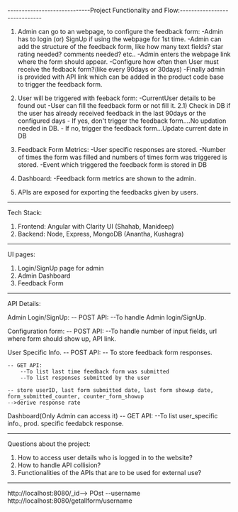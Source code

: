 -----------------------------Project Functionality and Flow:-----------------------------

1) Admin can go to an webpage, to configure the feedback form:
    -Admin has to login (or) SignUp if using the webpage for 1st time.
    -Admin can add the structure of the feedback form, like how many text fields? star rating needed? comments needed? etc..
    -Admin enters the webpage link where the form should appear.
    -Configure how often then User must receive the fedback form?(like every 90days or 30days)
    -Finally admin is provided with API link which can be added in the product code base to trigger the feedback form.
    
2) User will be triggered with feeback form:
    -CurrentUser details to be found out
    -User can fill the feedback form or not fill it.
    2.1) Check in DB if the user has already received feedback in the last 90days or the configured days
        - If yes, don't trigger the feedback form....No updation needed in DB.
        - If no, trigger the feedback form...Update current date in DB

3) Feedback Form Metrics:
    -User specific responses are stored.
    -Number of times the form was filled and numbers of times form was triggered is stored.
    -Event which triggered the feedback form is stored in DB

4) Dashboard:
    -Feedback form metrics are shown to the admin.

5) APIs are exposed for exporting the feedbacks given by users.

----------------------------------------------------------------------------------------------
Tech Stack:
1) Frontend: Angular with Clarity UI (Shahab, Manideep)
2) Backend: Node, Express, MongoDB (Anantha, Kushagra)
----------------------------------------------------------------------------------------------
UI pages:
1) Login/SignUp page for admin 
2) Admin Dashboard
3) Feedback Form
----------------------------------------------------------------------------------------------
API Details:

Admin Login/SignUp:
    -- POST API:
        --To handle Admin login/SignUp.

Configuration form:
    -- POST API: 
        --To handle number of input fields, url where form should show up, API link. 

User Specific Info.
    -- POST API:
        -- To store feedback form responses.

    -- GET API:
        --To list last time feedback form was submitted 
        --To list responses submitted by the user

    -- store userID, last form submitted date, last form showup date, form_submitted_counter, counter_form_showup 
    -->derive response rate

Dashboard(Only Admin can access it)
    -- GET API:
        --To list user_specific info., prod. specific feedabck response.

----------------------------------------------------------------------------------------------
Questions about the project:
1) How to access user details who is logged in to the website?
2) How to handle API collision?
3) Functionalities of the APIs that are to be used for external use?
----------------------------------------------------------------------------------------------
http://localhost:8080/_id--> POst --username
http://localhost:8080/getallform/username